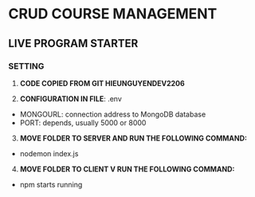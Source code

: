 # CRUD COURSE MANAGEMENT

## LIVE PROGRAM STARTER

### SETTING
1. **CODE COPIED FROM GIT HIEUNGUYENDEV2206**

2. **CONFIGURATION IN FILE**: .env 
- MONGOURL: connection address to MongoDB database
- PORT: depends, usually 5000 or 8000

3. **MOVE FOLDER TO SERVER AND RUN THE FOLLOWING COMMAND:**
- nodemon index.js

4. **MOVE FOLDER TO CLIENT V RUN THE FOLLOWING COMMAND:**
- npm starts running
